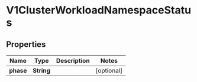 # V1ClusterWorkloadNamespaceStatus

## Properties
Name | Type | Description | Notes
------------ | ------------- | ------------- | -------------
**phase** | **String** |  |  [optional]
